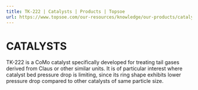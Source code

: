 ```yaml
---
title: TK-222 | Catalysts | Products | Topsoe
url: https://www.topsoe.com/our-resources/knowledge/our-products/catalysts/tk-222#main-content
---
```


# CATALYSTS

TK-222 is a CoMo catalyst specifically developed for treating tail gases derived from Claus or other similar units. It is of particular interest where catalyst bed pressure drop is limiting, since its ring shape exhibits lower pressure drop compared to other catalysts of same particle size.